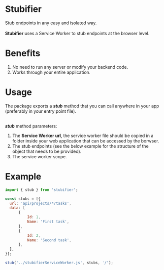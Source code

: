 # Stubifier
Stub endpoints in any easy and isolated way.<br />
<br />
**Stubifier** uses a Service Worker to stub endpoints at the browser level.

# Benefits
1. No need to run any server or modify your backend code.
2. Works through your entire application.

# Usage 
The package exports a _**stub**_ method that you can call anywhere in your app (preferably in your entry point file).<br />
<br />

_**stub**_ method parameters:
1. The **Service Worker url**, the service worker file should be copied in a folder inside your web application that can be accessed by the borwser.
2. The stub endpoints (see the below example for the structure of the object that needs to be provided).
3. The service worker scope. 

# Example
```javascript
import { stub } from 'stubifier';

const stubs = [{
  url: 'api/projects/*/tasks',
  data: [
      {
          Id: 1,
          Name: 'First task',
      },
      {
          Id: 2,
          Name: 'Second task',
      },
  ],
}];

stub('../stubifierServiceWorker.js', stubs, '/');
```
